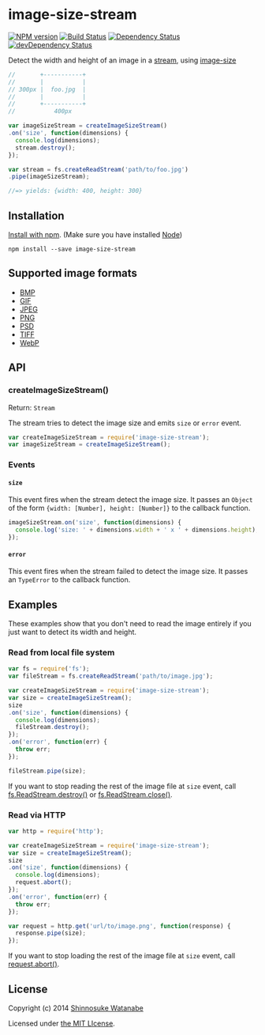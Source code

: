# image-size-stream 

[![NPM version](https://badge.fury.io/js/image-size-stream.svg)](http://badge.fury.io/js/image-size-stream)
[![Build Status](https://travis-ci.org/shinnn/image-size-stream.svg?branch=master)](https://travis-ci.org/shinnn/image-size-stream)
[![Dependency Status](https://david-dm.org/shinnn/image-size-stream.svg)](https://david-dm.org/shinnn/image-size-stream)
[![devDependency Status](https://david-dm.org/shinnn/image-size-stream/dev-status.svg)](https://david-dm.org/shinnn/image-size-stream#info=devDependencies)

Detect the width and height of an image in a [stream](http://nodejs.org/api/stream.html), using [image-size](https://github.com/netroy/image-size)

```javascript
//       +-----------+
//       |           |
// 300px |  foo.jpg  |
//       |           |
//       +-----------+
//           400px 

var imageSizeStream = createImageSizeStream()
.on('size', function(dimensions) {
  console.log(dimensions);
  stream.destroy();
});

var stream = fs.createReadStream('path/to/foo.jpg')
.pipe(imageSizeStream);

//=> yields: {width: 400, height: 300}
```

## Installation

[Install with npm](https://www.npmjs.org/doc/cli/npm-install.html). (Make sure you have installed [Node](http://nodejs.org/))

```
npm install --save image-size-stream
```

## Supported image formats

* [BMP](http://wikipedia.org/wiki/BMP_file_format)
* [GIF](http://wikipedia.org/wiki/Graphics_Interchange_Format)
* [JPEG](http://wikipedia.org/wiki/JPEG)
* [PNG](http://wikipedia.org/wiki/Portable_Network_Graphics)
* [PSD](http://wikipedia.org/wiki/Adobe_Photoshop#File_format)
* [TIFF](http://wikipedia.org/wiki/Tagged_Image_File_Format)
* [WebP](http://wikipedia.org/wiki/WebP)

## API

### createImageSizeStream()

Return: `Stream`

The stream tries to detect the image size and emits `size` or `error` event.

```javascript
var createImageSizeStream = require('image-size-stream');
var imageSizeStream = createImageSizeStream();
```

### Events

#### `size`

This event fires when the stream detect the image size. It passes an `Object` of the form `{width: [Number], height: [Number]}` to the callback function.

```javascript
imageSizeStream.on('size', function(dimensions) {
  console.log('size: ' + dimensions.width + ' x ' + dimensions.height);
});
```

#### `error`

This event fires when the stream failed to detect the image size. It passes an `TypeError` to the callback function.

## Examples

These examples show that you don't need to read the image entirely if you just want to detect its width and height.

### Read from local file system

```javascript
var fs = require('fs');
var fileStream = fs.createReadStream('path/to/image.jpg');

var createImageSizeStream = require('image-size-stream');
var size = createImageSizeStream();
size
.on('size', function(dimensions) {
  console.log(dimensions);
  fileStream.destroy();
});
.on('error', function(err) {
  throw err;
});

fileStream.pipe(size);
```

If you want to stop reading the rest of the image file at `size` event, call [fs.ReadStream.destroy()](https://github.com/joyent/node/blob/03e9f84933fe610b04b107cf1f83d17485e8906e/lib/fs.js#L1578-L1585) or [fs.ReadStream.close()](https://github.com/joyent/node/blob/03e9f84933fe610b04b107cf1f83d17485e8906e/lib/fs.js#L1588-L1611).

### Read via HTTP

```javascript
var http = require('http');

var createImageSizeStream = require('image-size-stream');
var size = createImageSizeStream();
size
.on('size', function(dimensions) {
  console.log(dimensions);
  request.abort();
});
.on('error', function(err) {
  throw err;
});

var request = http.get('url/to/image.png', function(response) {
  response.pipe(size);
});
```

If you want to stop loading the rest of the image file at `size` event, call [request.abort()](http://nodejs.org/api/http.html#http_request_abort).

## License

Copyright (c) 2014 [Shinnosuke Watanabe](https://github.com/shinnn)

Licensed under [the MIT LIcense](./LICENSE).
